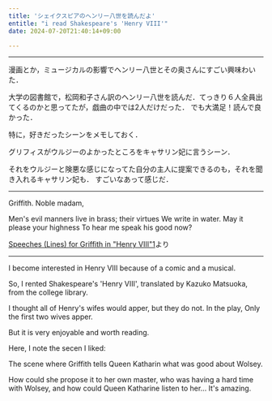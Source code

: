 ```yaml
---
title: 'シェイクスピアのヘンリー八世を読んだよ'
entitle: "i read Shakespeare's 'Henry VIII'"
date: 2024-07-20T21:40:14+09:00

---
```


---

漫画とか，ミュージカルの影響でヘンリー八世とその奥さんにすごい興味わいた．

大学の図書館で，松岡和子さん訳のヘンリー八世を読んだ．てっきり６人全員出てくるのかと思ってたが，戯曲の中では2人だけだった．
でも大満足！読んで良かった．

特に，好きだったシーンをメモしておく．

グリフィスがウルジーのよかったところをキャサリン妃に言うシーン．

それをウルジーと険悪な感じになってた自分の主人に提案できるのも，それを聞き入れるキャサリン妃も．
すごいなあって感じだ．

---

Griffith.  Noble madam,

Men's evil manners live in brass; their virtues
We write in water. May it please your highness
To hear me speak his good now?

[Speeches (Lines) for Griffith in "Henry VIII"1](https://opensourceshakespeare.org/views/plays/characters/charlines.php?CharID=Griffith&WorkID=henry8&cues=1)より

---

I become interested in Henry VIII because of a comic and a musical. 

So, I rented  Shakespeare's 'Henry VIII', translated by Kazuko Matsuoka, from the college library.

I thought all of Henry's wifes would apper, but they do not. In the play, Only the first two wives apper.

But it is very enjoyable and worth reading.

Here, I note the secen I liked:

The scene where Griffith tells Queen Katharin what was good about Wolsey.

How could she propose it to her own master, who was having a hard time with Wolsey, and how could Queen Katharine listen to her... It's amazing.




